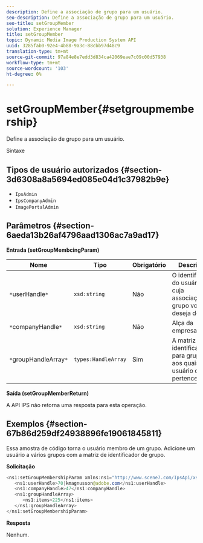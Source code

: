 ```yaml
---
description: Define a associação de grupo para um usuário.
seo-description: Define a associação de grupo para um usuário.
seo-title: setGroupMember
solution: Experience Manager
title: setGroupMember
topic: Dynamic Media Image Production System API
uuid: 3285fab0-92e4-4b88-9a3c-88cbb97d48c9
translation-type: tm+mt
source-git-commit: 97a84e8e7edd3d834ca42069eae7c09c00d57938
workflow-type: tm+mt
source-wordcount: '103'
ht-degree: 0%

---
```



# setGroupMember{#setgroupmembership}

Define a associação de grupo para um usuário.

Sintaxe

## Tipos de usuário autorizados {#section-3d6308a8a5694ed085e04d1c37982b9e}

* `IpsAdmin`
* `IpsCompanyAdmin`
* `ImagePortalAdmin`

## Parâmetros {#section-6aeda13b26af4796aad1306ac7a9ad17}

**Entrada (setGroupMembcingParam)**

| Nome | Tipo | Obrigatório | Descrição |
|---|---|---|---|
| `*`userHandle`*` | `xsd:string` | Não | O identificador do usuário cuja associação de grupo você deseja definir. |
| `*`companyHandle`*` | `xsd:string` | Não | Alça da empresa. |
| `*`groupHandleArray`*` | `types:HandleArray` | Sim | A matriz de identificadores para grupos aos quais o usuário deve pertencer. |

**Saída (setGroupMemberReturn)**

A API IPS não retorna uma resposta para esta operação.

## Exemplos {#section-67b86d259df24938896fe19061845811}

Essa amostra de código torna o usuário membro de um grupo. Adicione um usuário a vários grupos com a matriz de identificador de grupo.

**Solicitação**

```java
<ns1:setGroupMembershipParam xmlns:ns1="http://www.scene7.com/IpsApi/xsd">
   <ns1:userHandle>70|kmagnusson@adobe.com</ns1:userHandle>
   <ns1:companyHandle>47</ns1:companyHandle>
   <ns1:groupHandleArray>
      <ns1:items>225</ns1:items>
   </ns1:groupHandleArray>
</ns1:setGroupMembershipParam>
```

**Resposta**

Nenhum.
